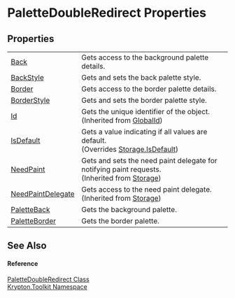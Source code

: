 # PaletteDoubleRedirect Properties




## Properties
<table>
<tr>
<td><a href="2b534a82-b122-d791-8524-6ff1459a0129.md">Back</a></td>
<td>Gets access to the background palette details.</td></tr>
<tr>
<td><a href="dd478fed-6c07-0df2-1589-fd543198e2e0.md">BackStyle</a></td>
<td>Gets and sets the back palette style.</td></tr>
<tr>
<td><a href="15853c59-ba0f-d5ea-37b3-9c81bbeb0df3.md">Border</a></td>
<td>Gets access to the border palette details.</td></tr>
<tr>
<td><a href="e8102fbb-3a5e-2382-96d5-0ec8af3609f7.md">BorderStyle</a></td>
<td>Gets and sets the border palette style.</td></tr>
<tr>
<td><a href="71a6846f-bfb6-fb58-b361-6b43ae0583a8.md">Id</a></td>
<td>Gets the unique identifier of the object.<br />(Inherited from <a href="9ef2ca3a-e03e-8927-105a-2f9a6fbdf849.md">GlobalId</a>)</td></tr>
<tr>
<td><a href="b9436a2d-e915-4cfc-e1bc-b089d78824c4.md">IsDefault</a></td>
<td>Gets a value indicating if all values are default.<br />(Overrides <a href="bbc0e831-9474-3bce-65dc-0625d793d8c1.md">Storage.IsDefault</a>)</td></tr>
<tr>
<td><a href="097a0f47-e60c-4bf7-802c-8391c6d8feff.md">NeedPaint</a></td>
<td>Gets and sets the need paint delegate for notifying paint requests.<br />(Inherited from <a href="8406cf55-79a3-e579-4094-be084e489431.md">Storage</a>)</td></tr>
<tr>
<td><a href="879ca7f2-32c5-8581-44f2-c7aee6491db2.md">NeedPaintDelegate</a></td>
<td>Gets access to the need paint delegate.<br />(Inherited from <a href="8406cf55-79a3-e579-4094-be084e489431.md">Storage</a>)</td></tr>
<tr>
<td><a href="928aec7e-b71b-432c-1cc9-e5b9fb15ffc2.md">PaletteBack</a></td>
<td>Gets the background palette.</td></tr>
<tr>
<td><a href="e2a6ea2f-9a85-e7b8-4724-f37b4341df49.md">PaletteBorder</a></td>
<td>Gets the border palette.</td></tr>
</table>

## See Also


#### Reference
<a href="3c99950a-cc84-287b-0860-b897032948db.md">PaletteDoubleRedirect Class</a>  
<a href="79d2eac2-21f4-54ff-7552-b20c33c30600.md">Krypton.Toolkit Namespace</a>  
